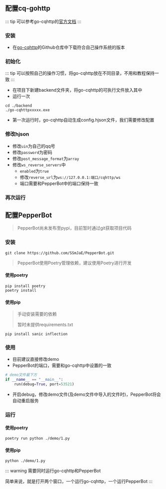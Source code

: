 ## 配置cq-gohttp
::: tip
可以参考go-cqhttp的[官方文档](https://docs.go-cqhttp.org/guide/quick_start.html#%E5%9F%BA%E7%A1%80%E6%95%99%E7%A8%8B)
:::
### 安装
- 在[go-cqhttp](https://github.com/Mrs4s/go-cqhttp/releases)的Github仓库中下载符合自己操作系统的版本

### 初始化
::: tip
可以按照自己的操作习惯，将go-cqhttp放在不同目录，不用和教程保持一致
:::
- 在项目下新建backend文件夹，将go-cqhttp的可执行文件放入其中
- 运行一次
```
cd ./backend
./go-cqhttpxxxxx.exe
```
- 第一次运行时，go-cqhttp自动生成config.hjson文件，我们需要修改配置
### 修改hjson
- 修改`uin`为自己的qq号
- 修改`password`为密码
- 修改`post_message_format`为`array`
- 修改`ws_reverse_servers`中
  - `enabled`为`true`
  - 修改`reverse_url`为`ws://127.0.0.1:端口/cqhttp/ws`
  - 端口需要和PepperBot中的端口保持一致
### 再次运行

## 配置PepperBot
> PepperBot尚未发布至pypi，目前暂时通过git获取项目代码
### 安装

```
git clone https://github.com/SSmJaE/PepperBot.git
```
> PepperBot使用Poetry管理依赖，建议使用Poetry进行开发
#### 使用poetry
```
pip install poetry
poetry install
```
#### 使用pip
> 手动安装需要的依赖
> 
> 暂时未提供requirements.txt
```
pip install sanic inflection
```

### 使用
- 目前建议直接修改demo
- PepperBot的端口，需要和go-cqhttp中设置的一致
```py
# demo文件最下方
if __name__ == "__main__":
    run(debug=True, port=53521)
```
- 开启debug，修改demo文件(及demo文件中导入的文件时)，PepperBot将会自动重启服务

### 运行
#### 使用poetry
```
poetry run python ./demo/1.py
```
#### 使用pip
```
python ./demo/1.py
```

::: warning
需要同时运行go-cqhttp和PepperBot

简单来说，就是打开两个窗口，一个运行go-cqhttp，一个运行PepperBot
:::